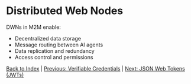 # Distributed Web Nodes

DWNs in M2M enable:

- Decentralized data storage
- Message routing between AI agents
- Data replication and redundancy
- Access control and permissions

[Back to Index](../index.md) | [Previous: Verifiable Credentials](./credentials.md) | [Next: JSON Web Tokens (JWTs)](./jwt.md)